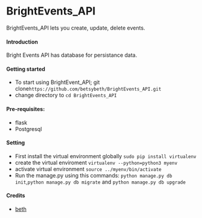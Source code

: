 # BrightEvents_API
BrightEvents_API lets you create, update, delete events.

#### Introduction
 Bright Events API has database for persistance data.

#### Getting started
* To start using BrightEvent_API; git clone`https://github.com/betsybeth/BrightEvents_API.git`
* change directory to `cd BrightEvents_API`

#### Pre-requisites:
* flask
* Postgresql

#### Setting
* First install the virtual environment globally `sudo pip install virtualenv`
* create the virtual enviroment `virtualenv --python=python3 myenv`
* activate virtual environment `source ../myenv/bin/activate`
* Run the manage.py using this commands:
 `python manage.py db init`,`python manage.py db migrate` and `python manage.py db upgrade`

#### Credits
* [beth][1]

[1]: `https://github.com/betsybeth`
